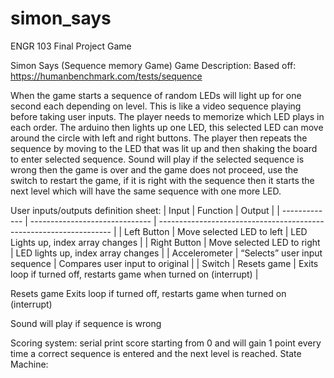 # simon_says
ENGR 103 Final Project Game


Simon Says (Sequence memory Game)
Game Description:
Based off: https://humanbenchmark.com/tests/sequence


When the game starts a sequence of random LEDs will light up for one second each depending on level. This is like a video sequence playing before taking user inputs. The player needs to memorize which LED plays in each order. The arduino then lights up one LED, this selected LED can move around the circle with left and right buttons. The player then repeats the sequence by moving to the LED that was lit up and then shaking the board to enter selected sequence. Sound will play if the selected sequence is wrong then the game is over and the game does not proceed, use the switch to restart the game, if it is right with the sequence then it starts the next level which will have the same sequence with one more LED.


User inputs/outputs definition sheet:
| Input                          | Function                                                           | Output |
| ------------- | ------------------------------ | ------------------------------------------------------------------ |
| Left Button                |  Move selected LED to left                                   |  LED Lights up, index array changes                                                                                                  |
| Right Button               |  Move selected LED to right                                  |  LED lights up, index array changes                                                                                                  |
| Accelerometer              |  “Selects” user input sequence                               |  Compares user input to original                                                                                                     |
| Switch                     |  Resets game                                                 | Exits loop if turned off, restarts game when turned on (interrupt)                                                                   |





Resets game
Exits loop if turned off, restarts game when turned on (interrupt)




Sound will play if sequence is wrong

 




Scoring system: serial print score starting from 0 and will gain 1 point every time a correct sequence is entered and the next level is reached. 
State Machine:
